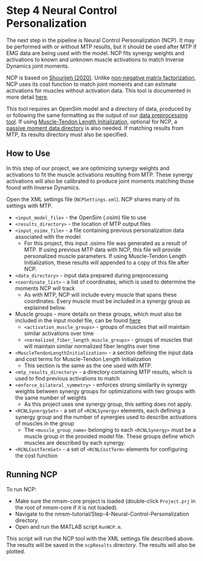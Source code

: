 # Step 4 Neural Control Personalization

The next step in the pipeline is Neural Control Personalization (NCP). It may be performed with or without MTP results, but it should be used after MTP if EMG data are being used with the model. NCP fits synergy weights and activations to known and unknown muscle activations to match Inverse Dynamics joint moments.

NCP is based on [Shourijeh (2020)](https://rcnl.rice.edu/PDFs/jbme2020.pdf). Unlike [non-negative matrix factorization](https://en.wikipedia.org/wiki/Non-negative_matrix_factorization), NCP uses its cost function to match joint moments and can estimate activations for muscles without activation data. This tool is documented in more detail [here](https://nmsm.rice.edu/model-personalization/neural-control-personalization/).

This tool requires an OpenSim model and a directory of data, produced by or following the same formatting as the output of our [data preprocessing tool](https://nmsm.rice.edu/model-personalization/data-preprocessing/). If using [Muscle-Tendon Length Initialization](https://nmsm.rice.edu/model-personalization/muscle-tendon-length-initialization/), optional for NCP, a [passive moment data directory](https://nmsm.rice.edu/model-personalization/muscle-tendon-length-initialization/#input-files) is also needed. If matching results from MTP, its results directory must also be specified.

## How to Use

In this step of our project, we are optimizing synergy weights and activations to fit the muscle activations resulting from MTP. These synergy activations will also be calibrated to produce joint moments matching those found with Inverse Dynamics.

Open the XML settings file (`NCPSettings.xml`). NCP shares many of its settings with MTP.

- `<input_model_file>` - the OpenSim (.osim) file to use
- `<results_directory>` - the location of MTP output files
- `<input_osimx_file>` - a file containing previous personalization data associated with the model
    - For this project, this input .osimx file was generated as a result of MTP. If using previous MTP data with NCP, this file will provide personalized muscle parameters. If using Muscle-Tendon Length Initialization, these results will appended to a copy of this file after NCP.
- `<data_directory>` - input data prepared during preprocessing
- `<coordinate_list>` - a list of coordinates, which is used to determine the moments NCP will track
    - As with MTP, NCP will include every muscle that spans these coordinates. Every muscle must be included in a synergy group as explained below.
- Muscle groups - more details on these groups, which must also be included in the input model file, can be found [here](https://nmsm.rice.edu/preparing-to-use-nmsm-pipeline/model-requirements/#neural-control-personalization)
    - `<activation_muscle_groups>` - groups of muscles that will maintain similar activations over time
    - `<normalized_fiber_length_muscle_groups>` - groups of muscles that will maintain similar normalized fiber lengths over time
- `<MuscleTendonLengthInitialization>` - a section defining the input data and cost terms for Muscle-Tendon Length Initialization
    - This section is the same as the one used with MTP.
- `<mtp_results_directory>` - a directory containing MTP results, which is used to find previous activations to match
- `<enforce_bilateral_symmetry>` - enforces strong similarity in synergy weights between synergy groups for optimizations with two groups with the same number of weights
    - As this project uses one synergy group, this setting does not apply.
- `<RCNLSynergySet>` - a set of `<RCNLSynergy>` elements, each defining a synergy group and the number of synergies used to describe activations of muscles in the group
    - The `<muscle_group_name>` belonging to each `<RCNLSynergy>` must be a muscle group in the provided model file. These groups define which muscles are described by each synergy.
- `<RCNLCostTermSet>` - a set of `<RCNLCostTerm>` elements for configuring the cost function

## Running NCP

To run NCP:

- Make sure the nmsm-core project is loaded (double-click `Project.prj` in the root of nmsm-core if it is not loaded).
- Navigate to the nmsm-tutorial/Step-4-Neural-Control-Personalization directory.
- Open and run the MATLAB script `RunNCP.m`.

This script will run the NCP tool with the XML settings file described above. The results will be saved in the `ncpResults` directory. The results will also be plotted.
